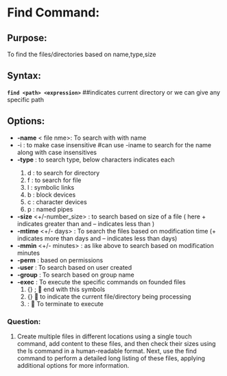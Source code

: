 # Find Command:

## Purpose:  
To find the files/directories based on name,type,size

## Syntax: 
**`find <path> <expression>`**  ##indicates current directory or we can give any specific path

## Options:
* **-name**  < file nme>: To search with with name
* -i  : to make case insensitive #can use -iname to search for the name along with case insensitives
* **-type**  <character>  : to search type, below characters indicates each
  1. d : to search for directory
  2. f : to search for file
  3. l : symbolic links
  4. b : block devices
  5. c : character devices
  6. p : named pipes
* **-size** <+/-number_size> : to search based on size of a file  ( here + indicates greater than and – indicates less than )
* **-mtime** <+/- days> : To search the files based on modification time (+ indicates more than days and – indicates less than days)
* **-mmin** <+/- minutes> : as like above to search based on modification minutes
* **-perm** <permissions> : based on permissions
* **-user** <username> :   To search based on user created
* **-group** <groupname> : To search based on group name
* **-exec** : To execute the specific commands on founded files
     1. {} \;   end with this symbols
     2. {}  to indicate the current file/directory being processing
     3. \:   To terminate to execute


### Question:
1.	Create multiple files in different locations using a single touch command, add content to these files, and then check their sizes using the ls command in a human-readable format. Next, use the find command to perform a detailed long listing of these files, applying additional options for more information.


